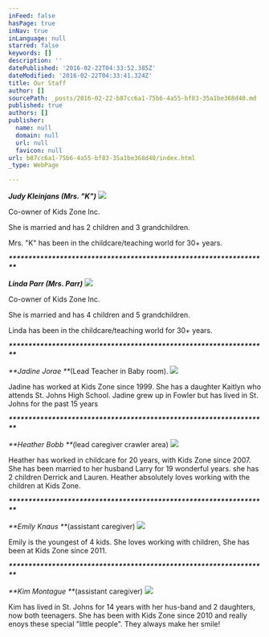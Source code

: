 ```yaml
---
inFeed: false
hasPage: true
inNav: true
inLanguage: null
starred: false
keywords: []
description: ''
datePublished: '2016-02-22T04:33:52.385Z'
dateModified: '2016-02-22T04:33:41.324Z'
title: Our Staff
author: []
sourcePath: _posts/2016-02-22-b87cc6a1-75b6-4a55-bf83-35a1be368d40.md
published: true
authors: []
publisher:
  name: null
  domain: null
  url: null
  favicon: null
url: b87cc6a1-75b6-4a55-bf83-35a1be368d40/index.html
_type: WebPage

---
```

_**Judy Kleinjans (Mrs. "K")**_
![](https://s3-us-west-2.amazonaws.com/the-grid-img/p/fd471f1ab718383a4fa2c83615d9fbf50d7c35f0.jpg)

Co-owner of Kids Zone Inc. 

She is married and has 2 children and 3 grandchildren.

Mrs. "K" has been in the childcare/teaching world for 30+ years.  

_**\*\*\*\*\*\*\*\*\*\*\*\*\*\*\*\*\*\*\*\*\*\*\*\*\*\*\*\*\*\*\*\*\*\*\*\*\*\*\*\*\*\*\*\*\*\*\*\*\*\*\*\*\*\*\*\*\*\*\*\*\*\*\*\*\*\***_

_**Linda Parr (Mrs. Parr)**_
![](https://s3-us-west-2.amazonaws.com/the-grid-img/p/af7b6d19693e11cd59b7a38b0ceb7712e440c62c.jpg)

Co-owner of Kids Zone Inc.

She is married and has 4 children and 5 grandchildren.

Linda has been in the childcare/teaching world for 30+ years. 

_**\*\*\*\*\*\*\*\*\*\*\*\*\*\*\*\*\*\*\*\*\*\*\*\*\*\*\*\*\*\*\*\*\*\*\*\*\*\*\*\*\*\*\*\*\*\*\*\*\*\*\*\*\*\*\*\*\*\*\*\*\*\*\*\*\*\***_

_**Jadine Jorae   **_(Lead Teacher in Baby room). ![](https://s3-us-west-2.amazonaws.com/the-grid-img/p/6f2fffe43c9fbf4f383bc3933300bb813426324c.jpg)

Jadine has worked at Kids Zone since 1999\. She has a daughter Kaitlyn who attends St. Johns High School. Jadine grew up in Fowler but has lived in St. Johns for the past 15 years

_**\*\*\*\*\*\*\*\*\*\*\*\*\*\*\*\*\*\*\*\*\*\*\*\*\*\*\*\*\*\*\*\*\*\*\*\*\*\*\*\*\*\*\*\*\*\*\*\*\*\*\*\*\*\*\*\*\*\*\*\*\*\*\*\*\*\***_

_**Heather Bobb  **_(lead caregiver crawler area)
![](https://s3-us-west-2.amazonaws.com/the-grid-img/p/a40847e00c677a5165ea03049954335d1be2a99b.jpg)

Heather has worked in childcare for 20 years, with Kids Zone since 2007\.  She has been married to her husband Larry for 19 wonderful years. she has 2 children Derrick and Lauren.  Heather absolutely loves working with the children at Kids Zone. 

_**\*\*\*\*\*\*\*\*\*\*\*\*\*\*\*\*\*\*\*\*\*\*\*\*\*\*\*\*\*\*\*\*\*\*\*\*\*\*\*\*\*\*\*\*\*\*\*\*\*\*\*\*\*\*\*\*\*\*\*\*\*\*\*\*\*\***_

_**Emily Knaus **_(assistant caregiver)
![](https://s3-us-west-2.amazonaws.com/the-grid-img/p/b9400f09d89994137e7d7d710d2c6da2623d5460.jpg)

Emily is the youngest of 4 kids. She loves working with children, She has been at Kids Zone since 2011\.

_**\*\*\*\*\*\*\*\*\*\*\*\*\*\*\*\*\*\*\*\*\*\*\*\*\*\*\*\*\*\*\*\*\*\*\*\*\*\*\*\*\*\*\*\*\*\*\*\*\*\*\*\*\*\*\*\*\*\*\*\*\*\*\*\*\*\***_

_**Kim Montague  **_(assistant caregiver)
![](https://the-grid-user-content.s3-us-west-2.amazonaws.com/45697e37-1ca9-41e0-8643-6e110b89539a.jpg)

Kim has lived in St. Johns for 14 years with her hus-band and 2 daughters, now both teenagers. She has been with Kids Zone since 2010 and really enoys these special "little people". They always make her smile!